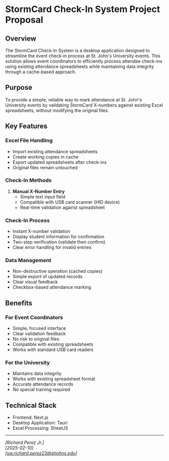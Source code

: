 # StormCard Check-In System Project Proposal

## Overview
The StormCard Check-In System is a desktop application designed to streamline the event check-in process at St. John's University events. This solution allows event coordinators to efficiently process attendee check-ins using existing attendance spreadsheets while maintaining data integrity through a cache-based approach.

## Purpose
To provide a simple, reliable way to mark attendance at St. John's University events by validating StormCard X-numbers against existing Excel spreadsheets, without modifying the original files.

## Key Features

### Excel File Handling
- Import existing attendance spreadsheets
- Create working copies in cache
- Export updated spreadsheets after check-ins
- Original files remain untouched

### Check-In Methods
1. **Manual X-Number Entry**
   - Simple text input field
   - Compatible with USB card scanner (HID device)
   - Real-time validation against spreadsheet

### Check-In Process
- Instant X-number validation
- Display student information for confirmation
- Two-step verification (validate then confirm)
- Clear error handling for invalid entries

### Data Management
- Non-destructive operation (cached copies)
- Simple export of updated records
- Clear visual feedback
- Checkbox-based attendance marking

## Benefits

### For Event Coordinators
- Simple, focused interface
- Clear validation feedback
- No risk to original files
- Compatible with existing spreadsheets
- Works with standard USB card readers

### For the University
- Maintains data integrity
- Works with existing spreadsheet format
- Accurate attendance records
- No special training required

## Technical Stack
- Frontend: Next.js
- Desktop Application: Tauri
- Excel Processing: SheetJS

---
*[Richard Perez Jr.]*  
*[2025-02-10]*  
*[sw.richard.perez23@stjohns.edu]* 